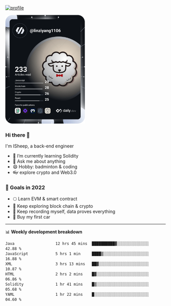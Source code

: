 [![profile](http://img.codelin.xyz/hello-im-isheep.svg)](https://www.calligrapher.ai/)

<a href="https://app.daily.dev/linziyang1106"><img src="/devcard.png" width="250" alt="ISheep's Dev Card"/></a>

### Hi there 🐏

I'm ISheep, a back-end engineer

- 🔭 I’m currently learning Solidity
- 💬 Ask me about anything
- 😄 Hobby: badminton & coding
- 👓 explore crypto and Web3.0

### 🚀 Goals in 2022
+ 🌕 Learn EVM & smart contract
+ 🤔 Keep exploring block chain & crypto
+ 🐏 Keep recording myself, data proves everything
+ 🚗 Buy my first car

-------

📊 **Weekly development breakdown**
<!--START_SECTION:waka-->

```text
Java                  12 hrs 45 mins  ██████████▓░░░░░░░░░░░░░░   42.88 %
JavaScript            5 hrs 1 min     ████▒░░░░░░░░░░░░░░░░░░░░   16.88 %
XML                   3 hrs 13 mins   ██▓░░░░░░░░░░░░░░░░░░░░░░   10.87 %
HTML                  2 hrs 2 mins    █▓░░░░░░░░░░░░░░░░░░░░░░░   06.86 %
Solidity              1 hr 41 mins    █▒░░░░░░░░░░░░░░░░░░░░░░░   05.68 %
YAML                  1 hr 22 mins    █░░░░░░░░░░░░░░░░░░░░░░░░   04.60 %
```

<!--END_SECTION:waka-->

